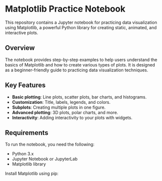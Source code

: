 # Matplotlib Practice Notebook

This repository contains a Jupyter notebook for practicing data visualization using Matplotlib, a powerful Python library for creating static, animated, and interactive plots.

## Overview

The notebook provides step-by-step examples to help users understand the basics of Matplotlib and how to create various types of plots. It is designed as a beginner-friendly guide to practicing data visualization techniques.

## Key Features

- **Basic plotting**: Line plots, scatter plots, bar charts, and histograms.
- **Customization**: Title, labels, legends, and colors.
- **Subplots**: Creating multiple plots in one figure.
- **Advanced plotting**: 3D plots, polar charts, and more.
- **Interactivity**: Adding interactivity to your plots with widgets.

## Requirements
To run the notebook, you need the following:

- Python 3.x
- Jupyter Notebook or JupyterLab
- Matplotlib library

Install Matplotlib using pip:
